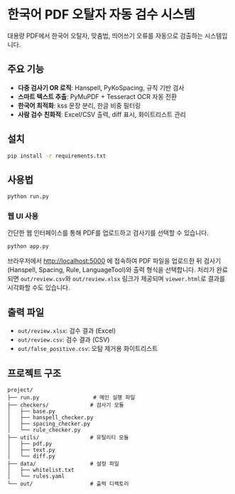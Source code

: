 # 한국어 PDF 오탈자 자동 검수 시스템

대용량 PDF에서 한국어 오탈자, 맞춤법, 띄어쓰기 오류를 자동으로 검출하는 시스템입니다.

## 주요 기능

- **다중 검사기 OR 로직**: Hanspell, PyKoSpacing, 규칙 기반 검사
- **스마트 텍스트 추출**: PyMuPDF + Tesseract OCR 자동 전환
- **한국어 최적화**: kss 문장 분리, 한글 비중 필터링
- **사람 검수 친화적**: Excel/CSV 출력, diff 표시, 화이트리스트 관리

## 설치

```bash
pip install -r requirements.txt
```

## 사용법

```bash
python run.py
```

### 웹 UI 사용

간단한 웹 인터페이스를 통해 PDF를 업로드하고 검사기를 선택할 수 있습니다.

```bash
python app.py
```

브라우저에서 [http://localhost:5000](http://localhost:5000) 에 접속하여 PDF 파일을 업로드한 뒤
검사기(Hanspell, Spacing, Rule, LanguageTool)와 출력 형식을 선택합니다.
처리가 완료되면 `out/review.csv`와 `out/review.xlsx` 링크가 제공되며
`viewer.html`로 결과를 시각화할 수도 있습니다.

## 출력 파일

- `out/review.xlsx`: 검수 결과 (Excel)
- `out/review.csv`: 검수 결과 (CSV)
- `out/false_positive.csv`: 오탐 제거용 화이트리스트

## 프로젝트 구조

```
project/
├── run.py                 # 메인 실행 파일
├── checkers/             # 검사기 모듈
│   ├── base.py
│   ├── hanspell_checker.py
│   ├── spacing_checker.py
│   └── rule_checker.py
├── utils/                # 유틸리티 모듈
│   ├── pdf.py
│   ├── text.py
│   └── diff.py
├── data/                 # 설정 파일
│   ├── whitelist.txt
│   └── rules.yaml
└── out/                  # 출력 디렉토리
```
